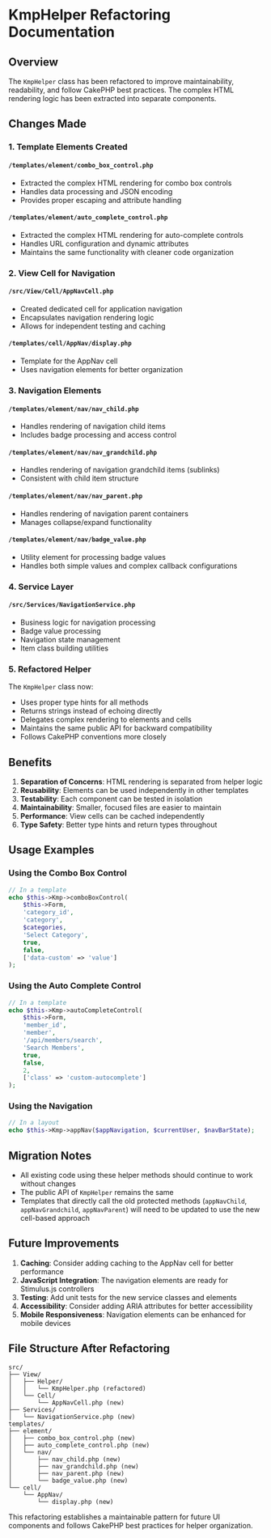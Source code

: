 # KmpHelper Refactoring Documentation

## Overview

The `KmpHelper` class has been refactored to improve maintainability, readability, and follow CakePHP best practices. The complex HTML rendering logic has been extracted into separate components.

## Changes Made

### 1. Template Elements Created

#### `/templates/element/combo_box_control.php`
- Extracted the complex HTML rendering for combo box controls
- Handles data processing and JSON encoding
- Provides proper escaping and attribute handling

#### `/templates/element/auto_complete_control.php`
- Extracted the complex HTML rendering for auto-complete controls
- Handles URL configuration and dynamic attributes
- Maintains the same functionality with cleaner code organization

### 2. View Cell for Navigation

#### `/src/View/Cell/AppNavCell.php`
- Created dedicated cell for application navigation
- Encapsulates navigation rendering logic
- Allows for independent testing and caching

#### `/templates/cell/AppNav/display.php`
- Template for the AppNav cell
- Uses navigation elements for better organization

### 3. Navigation Elements

#### `/templates/element/nav/nav_child.php`
- Handles rendering of navigation child items
- Includes badge processing and access control

#### `/templates/element/nav/nav_grandchild.php`
- Handles rendering of navigation grandchild items (sublinks)
- Consistent with child item structure

#### `/templates/element/nav/nav_parent.php`
- Handles rendering of navigation parent containers
- Manages collapse/expand functionality

#### `/templates/element/nav/badge_value.php`
- Utility element for processing badge values
- Handles both simple values and complex callback configurations

### 4. Service Layer

#### `/src/Services/NavigationService.php`
- Business logic for navigation processing
- Badge value processing
- Navigation state management
- Item class building utilities

### 5. Refactored Helper

The `KmpHelper` class now:
- Uses proper type hints for all methods
- Returns strings instead of echoing directly
- Delegates complex rendering to elements and cells
- Maintains the same public API for backward compatibility
- Follows CakePHP conventions more closely

## Benefits

1. **Separation of Concerns**: HTML rendering is separated from helper logic
2. **Reusability**: Elements can be used independently in other templates
3. **Testability**: Each component can be tested in isolation
4. **Maintainability**: Smaller, focused files are easier to maintain
5. **Performance**: View cells can be cached independently
6. **Type Safety**: Better type hints and return types throughout

## Usage Examples

### Using the Combo Box Control

```php
// In a template
echo $this->Kmp->comboBoxControl(
    $this->Form,
    'category_id',
    'category',
    $categories,
    'Select Category',
    true,
    false,
    ['data-custom' => 'value']
);
```

### Using the Auto Complete Control

```php
// In a template
echo $this->Kmp->autoCompleteControl(
    $this->Form,
    'member_id',
    'member',
    '/api/members/search',
    'Search Members',
    true,
    false,
    2,
    ['class' => 'custom-autocomplete']
);
```

### Using the Navigation

```php
// In a layout
echo $this->Kmp->appNav($appNavigation, $currentUser, $navBarState);
```

## Migration Notes

- All existing code using these helper methods should continue to work without changes
- The public API of `KmpHelper` remains the same
- Templates that directly call the old protected methods (`appNavChild`, `appNavGrandchild`, `appNavParent`) will need to be updated to use the new cell-based approach

## Future Improvements

1. **Caching**: Consider adding caching to the AppNav cell for better performance
2. **JavaScript Integration**: The navigation elements are ready for Stimulus.js controllers
3. **Testing**: Add unit tests for the new service classes and elements
4. **Accessibility**: Consider adding ARIA attributes for better accessibility
5. **Mobile Responsiveness**: Navigation elements can be enhanced for mobile devices

## File Structure After Refactoring

```
src/
├── View/
│   ├── Helper/
│   │   └── KmpHelper.php (refactored)
│   └── Cell/
│       └── AppNavCell.php (new)
├── Services/
│   └── NavigationService.php (new)
templates/
├── element/
│   ├── combo_box_control.php (new)
│   ├── auto_complete_control.php (new)
│   └── nav/
│       ├── nav_child.php (new)
│       ├── nav_grandchild.php (new)
│       ├── nav_parent.php (new)
│       └── badge_value.php (new)
└── cell/
    └── AppNav/
        └── display.php (new)
```

This refactoring establishes a maintainable pattern for future UI components and follows CakePHP best practices for helper organization.
